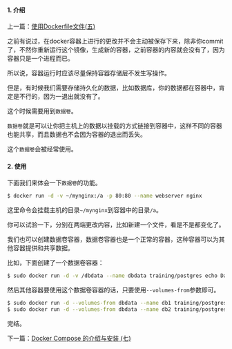 #### 1. 介绍

上一篇：[使用Dockerfile文件(五)](https://www.rails365.net/articles/shi-yong-dockerfile-wen-jian-wu)

之前有说过，在docker容器上进行的更改并不会主动被保存下来，除非你commit了，不然你重新运行这个镜像，生成新的容器，之前容器的内容就会没有了，因为容器只是一个进程而已。

所以说，容器运行时应该尽量保持容器存储层不发生写操作。

但是，有时候我们需要存储持久化的数据，比如数据库，你的数据都在容器中，肯定是不行的，因为一退出就没有了。

这个时候需要用到`数据卷`。

`数据卷`就是可以让你把主机上的数据以挂载的方式链接到容器中，这样不同的容器也能共享，而且数据也不会因为容器的退出而丢失。

这个`数据卷`会被经常使用。

#### 2. 使用

下面我们来体会一下`数据卷`的功能。

``` bash
$ docker run -d -v ~/mynginx:/a -p 80:80 --name webserver nginx
```

这里命令会挂载主机的目录`~/mynginx`到容器中的目录`/a`。

你可以试验一下，分别在两端更改内容，比如新建一个文件，看是不是都变化了。

我们也可以创建数据卷容器，数据卷容器也是一个正常的容器，这种容器可以为其他容器提供和共享数据。

比如，下面创建了一个数据卷容器：

``` bash
$ sudo docker run -d -v /dbdata --name dbdata training/postgres echo Data-only container for postgres
```

然后其他容器要使用这个数据卷容器的话，只要使用`--volumes-from`参数即可。

``` bash
$ sudo docker run -d --volumes-from dbdata --name db1 training/postgres
$ sudo docker run -d --volumes-from dbdata --name db2 training/postgres
```

完结。

下一篇：[Docker Compose 的介绍与安装 (七)](https://www.rails365.net/articles/docker-compose-de-jie-shao-yu-an-zhuang-qi)
